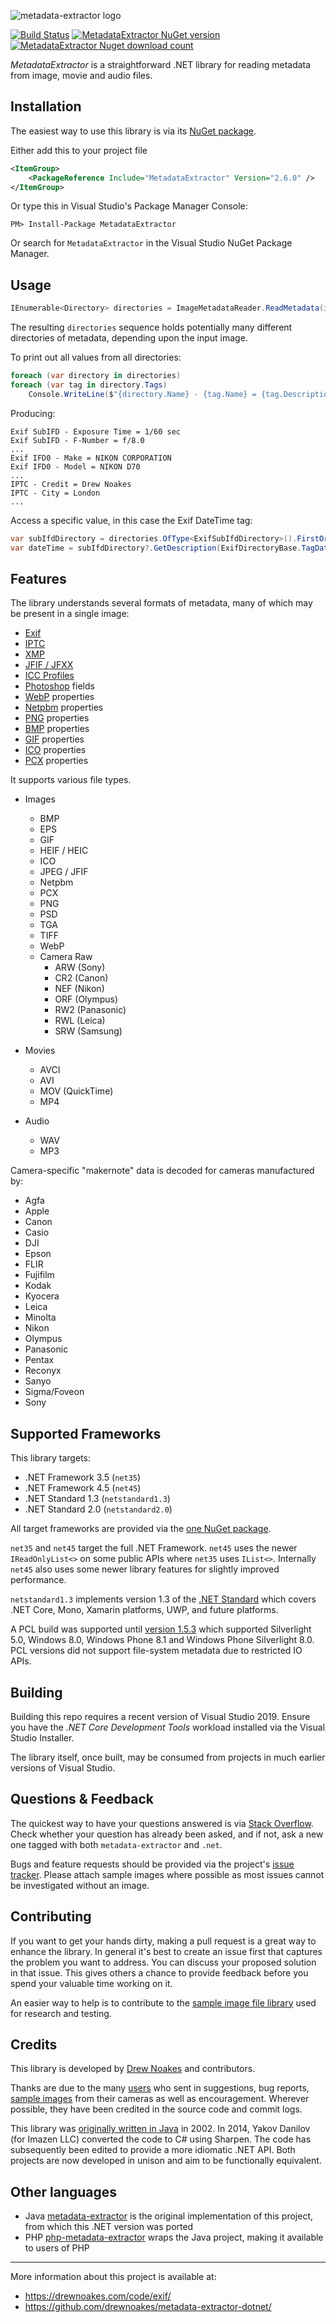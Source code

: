 ![metadata-extractor logo](https://cdn.rawgit.com/drewnoakes/metadata-extractor/master/Resources/metadata-extractor-logo.svg)

[![Build Status](https://dev.azure.com/metadata-extractor/metadata-extractor-dotnet/_apis/build/status/drewnoakes.metadata-extractor-dotnet?branchName=master)](https://dev.azure.com/metadata-extractor/metadata-extractor-dotnet/_build/latest?definitionId=1&branchName=master)
[![MetadataExtractor NuGet version](https://img.shields.io/nuget/v/MetadataExtractor)](https://www.nuget.org/packages/MetadataExtractor/)
[![MetadataExtractor Nuget download count](https://img.shields.io/nuget/dt/MetadataExtractor)](https://www.nuget.org/packages/MetadataExtractor/)

_MetadataExtractor_ is a straightforward .NET library for reading metadata from image, movie and audio files.

## Installation

The easiest way to use this library is via its [NuGet package](https://www.nuget.org/packages/MetadataExtractor/).

Either add this to your project file

```xml
<ItemGroup>
    <PackageReference Include="MetadataExtractor" Version="2.6.0" />
</ItemGroup>
```

Or type this in Visual Studio's Package Manager Console:

```
PM> Install-Package MetadataExtractor
```

Or search for `MetadataExtractor` in the Visual Studio NuGet Package Manager.

## Usage

```csharp
IEnumerable<Directory> directories = ImageMetadataReader.ReadMetadata(imagePath);
```

The resulting `directories` sequence holds potentially many different directories of metadata, depending upon the input image.

To print out all values from all directories:

```csharp
foreach (var directory in directories)
foreach (var tag in directory.Tags)
    Console.WriteLine($"{directory.Name} - {tag.Name} = {tag.Description}");
```

Producing:

```text
Exif SubIFD - Exposure Time = 1/60 sec
Exif SubIFD - F-Number = f/8.0
...
Exif IFD0 - Make = NIKON CORPORATION
Exif IFD0 - Model = NIKON D70
...
IPTC - Credit = Drew Noakes
IPTC - City = London
...
```

Access a specific value, in this case the Exif DateTime tag:

```csharp
var subIfdDirectory = directories.OfType<ExifSubIfdDirectory>().FirstOrDefault();
var dateTime = subIfdDirectory?.GetDescription(ExifDirectoryBase.TagDateTime);
```

## Features

The library understands several formats of metadata, many of which may be present in a single image:

* [Exif](http://en.wikipedia.org/wiki/Exchangeable_image_file_format)
* [IPTC](http://en.wikipedia.org/wiki/IPTC)
* [XMP](http://en.wikipedia.org/wiki/Extensible_Metadata_Platform)
* [JFIF / JFXX](http://en.wikipedia.org/wiki/JPEG_File_Interchange_Format)
* [ICC Profiles](http://en.wikipedia.org/wiki/ICC_profile)
* [Photoshop](http://en.wikipedia.org/wiki/Photoshop) fields
* [WebP](http://en.wikipedia.org/wiki/WebP) properties
* [Netpbm](https://en.wikipedia.org/wiki/Netpbm_format) properties
* [PNG](http://en.wikipedia.org/wiki/Portable_Network_Graphics) properties
* [BMP](http://en.wikipedia.org/wiki/BMP_file_format) properties
* [GIF](http://en.wikipedia.org/wiki/Graphics_Interchange_Format) properties
* [ICO](https://en.wikipedia.org/wiki/ICO_(file_format)) properties
* [PCX](http://en.wikipedia.org/wiki/PCX) properties

It supports various file types.

* Images
  * BMP
  * EPS
  * GIF
  * HEIF / HEIC
  * ICO
  * JPEG / JFIF
  * Netpbm
  * PCX
  * PNG
  * PSD
  * TGA
  * TIFF
  * WebP
  * Camera Raw
    * ARW (Sony)
    * CR2 (Canon)
    * NEF (Nikon)
    * ORF (Olympus)
    * RW2 (Panasonic)
    * RWL (Leica)
    * SRW (Samsung)

* Movies
  * AVCI
  * AVI
  * MOV (QuickTime)
  * MP4

* Audio
  * WAV
  * MP3

Camera-specific "makernote" data is decoded for cameras manufactured by:

* Agfa
* Apple
* Canon
* Casio
* DJI
* Epson
* FLIR
* Fujifilm
* Kodak
* Kyocera
* Leica
* Minolta
* Nikon
* Olympus
* Panasonic
* Pentax
* Reconyx
* Sanyo
* Sigma/Foveon
* Sony

## Supported Frameworks

This library targets:

- .NET Framework 3.5 (`net35`)
- .NET Framework 4.5 (`net45`)
- .NET Standard 1.3 (`netstandard1.3`)
- .NET Standard 2.0 (`netstandard2.0`)

All target frameworks are provided via the [one NuGet package](https://www.nuget.org/packages/MetadataExtractor).

`net35` and `net45` target the full .NET Framework. `net45` uses the newer `IReadOnlyList<>` on some public APIs where `net35` uses `IList<>`. Internally `net45` also uses some newer library features for slightly improved performance.

`netstandard1.3` implements version 1.3 of the [.NET Standard](https://docs.microsoft.com/en-us/dotnet/articles/standard/library) which covers .NET Core, Mono, Xamarin platforms, UWP, and future platforms. 

A PCL build was supported until [version 1.5.3](https://www.nuget.org/packages/MetadataExtractor/1.5.3) which supported Silverlight 5.0, Windows 8.0, Windows Phone 8.1 and Windows Phone Silverlight 8.0. PCL versions did not support file-system metadata due to restricted IO APIs.

## Building

Building this repo requires a recent version of Visual Studio 2019. Ensure you have the _.NET Core Development Tools_ workload installed via the Visual Studio Installer.

The library itself, once built, may be consumed from projects in much earlier versions of Visual Studio.

## Questions & Feedback

The quickest way to have your questions answered is via [Stack Overflow](http://stackoverflow.com/questions/tagged/metadata-extractor).
Check whether your question has already been asked, and if not, ask a new one tagged with both `metadata-extractor` and `.net`.

Bugs and feature requests should be provided via the project's [issue tracker](https://github.com/drewnoakes/metadata-extractor-dotnet/issues).
Please attach sample images where possible as most issues cannot be investigated without an image.

## Contributing

If you want to get your hands dirty, making a pull request is a great way to enhance the library.
In general it's best to create an issue first that captures the problem you want to address.
You can discuss your proposed solution in that issue.
This gives others a chance to provide feedback before you spend your valuable time working on it.

An easier way to help is to contribute to the [sample image file library](https://github.com/drewnoakes/metadata-extractor-images/wiki) used for research and testing.

## Credits

This library is developed by [Drew Noakes](https://drewnoakes.com/code/exif/) and contributors.

Thanks are due to the many [users](https://github.com/drewnoakes/metadata-extractor/wiki/UsedBy) who sent in suggestions, bug reports,
[sample images](https://github.com/drewnoakes/metadata-extractor-images/wiki) from their cameras as well as encouragement.
Wherever possible, they have been credited in the source code and commit logs.

This library was [originally written in Java](https://github.com/drewnoakes/metadata-extractor/) in 2002.
In 2014, Yakov Danilov (for Imazen LLC) converted the code to C# using Sharpen.
The code has subsequently been edited to provide a more idiomatic .NET API.
Both projects are now developed in unison and aim to be functionally equivalent.

## Other languages

- Java  [metadata-extractor](https://github.com/drewnoakes/metadata-extractor) is the original implementation of this project, from which this .NET version was ported
- PHP [php-metadata-extractor](https://github.com/gomoob/php-metadata-extractor) wraps the Java project, making it available to users of PHP

---

More information about this project is available at:

* https://drewnoakes.com/code/exif/
* https://github.com/drewnoakes/metadata-extractor-dotnet/
